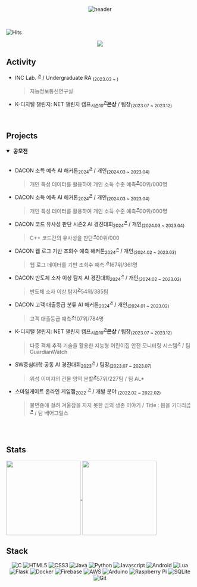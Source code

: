 <div align=center>
 
![header](https://capsule-render.vercel.app/api?type=waving&color=timeGradient&height=150&section=footer&text=Ryou%20InJae&fontSize=50&animation=scaleIn&fontAlignY=70&fontAlign=50&stroke=5550FF&strokeWidth=2&reversal=true)

<div align=left><br>
 
 ![Hits](https://hits.seeyoufarm.com/api/count/incr/badge.svg?url=https%3A%2F%2Fgithub.com%2Fsts07142&count_bg=%2379C83D&title_bg=%23555555&icon=github.svg&icon_color=%23E7E7E7&title=hits&edge_flat=false)
</div>

<a href="https://sts07142.github.io">
        <img src="https://img.shields.io/badge/GitBlog-000000?style=for-the-badge&logo=Github&logoColor=white"> 
</a>

</div>

## Activity
- INC Lab. <sup><a href="https://sites.google.com/gachon.ac.kr/inclab">↗</a></sup> / Undergraduate RA <sub>(2023.03 ~ )</sub>
  > 지능정보통신연구실

- K-디지털 챌린지: NET 챌린지 캠프<sub>시즌10</sub><sup><a href="https://koren.kr/kor/Alram/contyView.asp?s=17&page=1">↗</a></sup><b>은상</b> / 팀장<sub>(2023.07 ~ 2023.12)</sub></li>

<br>

## Projects
<details open>

<summary>&nbsp;<b>공모전</b></summary>
<br />

- DACON 소득 예측 AI 해커톤<sub>2024</sub><sup><a href="https://dacon.io/competitions/official/236230/overview/description">↗</a></sup><b></b> / 개인<sub>(2024.03 ~ 2023.04)</sub>
  > 개인 특성 데이터를 활용하여 개인 소득 수준 예측<sup><a href="https://github.com/sts07142/DACON-Income-prediction">↗</a></sup>00위/000명

- DACON 소득 예측 AI 해커톤<sub>2024</sub><sup><a href="https://dacon.io/competitions/official/236230/overview/description">↗</a></sup><b></b> / 개인<sub>(2024.03 ~ 2023.04)</sub>
  > 개인 특성 데이터를 활용하여 개인 소득 수준 예측<sup><a href="https://github.com/sts07142/DACON-Income-prediction">↗</a></sup>00위/000명

- DACON 코드 유사성 판단 시즌2 AI 경진대회<sub>2024</sub><sup><a href="https://dacon.io/competitions/official/236228/overview/description">↗</a></sup><b></b> / 개인<sub>(2024.03 ~ 2023.04)</sub>
  > C++ 코드간의 유사성을 판단<sup><a href="https://github.com/sts07142/DACON-Code-similarity-determination">↗</a></sup>00위/000

- DACON 웹 로그 기반 조회수 예측 해커톤<sub>2024</sub><sup><a href="https://dacon.io/competitions/official/236226/overview/description">↗</a></sup><b></b> / 개인<sub>(2024.02 ~ 2023.03)</sub>
  > 웹 로그 데이터를 기반 조회수 예측 <sup><a href="https://github.com/sts07142/DACON-Weblog-based-view-prediction">↗</a></sup>167위/361명

- DACON 반도체 소자 이상 탐지 AI 경진대회<sub>2024</sub><sup><a href="https://dacon.io/competitions/official/236224/overview/description">↗</a></sup><b></b> / 개인<sub>(2024.02 ~ 2023.03)</sub>
  > 반도체 소자 이상 탐지<sup><a href="https://github.com/sts07142/DACON-Semiconductor-Device-Abnormal-Detection">↗</a></sup>54위/385팀

- DACON 고객 대출등급 분류 AI 해커톤<sub>2024</sub><sup><a href="https://dacon.io/competitions/official/236214/overview/description">↗</a></sup><b></b> / 개인<sub>(2024.01 ~ 2023.02)</sub>
  > 고객 대출등급 예측<sup><a href="https://github.com/sts07142/DACON-Customer-Loan-Rating-Classification">↗</a></sup>107위/784명

- K-디지털 챌린지: NET 챌린지 캠프<sub>시즌10</sub><sup><a href="https://koren.kr/kor/Alram/contyView.asp?s=17&page=1">↗</a></sup><b>은상</b> / 팀장<sub>(2023.07 ~ 2023.12)</sub>
  > 다중 객체 추적 기술을 활용한 지능형 어린이집 안전 모니터링 시스템<sup><a href="https://github.com/sts07142/senior_project">↗</a></sup> / 팀 GuardianWatch 

- SW중심대학 공동 AI 경진대회<sub>2023</sub><sup><a href="https://dacon.io/competitions/official/236092/overview/description">↗</a></sup><b></b> / 팀장<sub>(2023.07 ~ 2023.07)</sub>
  > 위성 이미지의 건물 영역 분할<sup><a href="https://github.com/sts07142/DACON-Satellite-Image-Building-Area-Segmentation">↗</a></sup>57위/227팀 / 팀 AL* 

- 스마일게이트 온라인 게임잼<sub>2022</sub> <sup><a href="https://page.onstove.com/indieboostlab/global/view/8210526">↗</a></sup> / 개발 분야 <sub>(2022.02 ~ 2022.02)</sub>
  > 불면증에 걸려 겨울잠을 자지 못한 곰의 생존 이야기 / Title : 봄을 기다리곰<sup><a href="https://store.onstove.com/ko/games/829?_gl=1%2au3wiog%2a_ga%2aMTA4ODE4OTQ5LjE3MDIzNzI0NTY.%2a_ga_H211STCMYT%2aMTcwMjM3MjU3MC4xLjEuMTcwMjM3Mjc3Mi42MC4wLjA.%2a_ga_GELB69ZD7J%2aMTcwMjM3MjU3NC4xLjEuMTcwMjM3Mjc3Mi42MC4wLjA.">↗</a></sup> / 팀 베어그릴스 
<br />

</details>
<br>

## Stats 

<a href="https://github.com/sts07142">
  <img height=200 align="center" src="https://github-readme-stats-deploy-update.vercel.app/api?username=sts07142&count_private=true&theme=chartreuse-dark&show_icons=true" />
</a>
<a href="https://github.com/sts07142">
  <img height=200 align="center" src="https://github-readme-stats-deploy-update.vercel.app/api/top-langs?username=sts07142&layout=compact&langs_count=8&theme=chartreuse-dark&count_private=true" />
  
<!-- <a href="https://github.com/sts07142">
  <img height=175 align="center" src="https://github-readme-stats.vercel.app/api?username=sts07142&count_private=true&theme=chartreuse-dark&show_icons=true" />
</a>
<a href="https://github.com/sts07142">
  <img height=175 align="center" src="https://github-readme-stats.vercel.app/api/top-langs?username=sts07142&layout=compact&langs_count=8&theme=chartreuse-dark" /> -->
</a>

## Stack
<div align=center>

  ![C](https://img.shields.io/badge/C-A8B9CC?style=for-the-badge&logo=C&logoColor=white)
  ![HTML5](https://img.shields.io/badge/HTML5-E34F26?style=for-the-badge&logo=HTML5&logoColor=white")
  ![CSS3](https://img.shields.io/badge/CSS3-1572B6?style=for-the-badge&logo=CSS3&logoColor=white")
  ![Java](https://img.shields.io/badge/java-%23ED8B00.svg?style=for-the-badge&logo=openjdk&logoColor=white)
  ![Python](https://img.shields.io/badge/python-%2314354C.svg?style=for-the-badge&logo=python&logoColor=white)
  ![Javascript](https://img.shields.io/badge/javascript-%23323330.svg?style=for-the-badge&logo=javascript&logoColor=%23F7DF1E)
  ![Android](https://img.shields.io/badge/Android-3DDC84?style=for-the-badge&logo=android&logoColor=white)
  ![Lua](https://img.shields.io/badge/Lua-000080?style=for-the-badge&logo=Lua&logoColor=white)
  ![Flask](https://img.shields.io/badge/flask-%23000.svg?style=for-the-badge&logo=flask&logoColor=white)
  ![Docker](https://img.shields.io/badge/docker-%230db7ed.svg?style=for-the-badge&logo=docker&logoColor=white) 
  ![Firebase](https://img.shields.io/badge/firebase-%23039BE5.svg?style=for-the-badge&logo=firebase)
  ![AWS](https://img.shields.io/badge/Amazon_AWS-FF9900?style=for-the-badge&logo=amazonaws&logoColor=white)
  ![Arduino](https://img.shields.io/badge/-Arduino-00979D?style=for-the-badge&logo=Arduino&logoColor=white)
  ![Raspberry Pi](https://img.shields.io/badge/-RaspberryPi-C51A4A?style=for-the-badge&logo=Raspberry-Pi)
  ![SQLite](https://img.shields.io/badge/sqlite-%2307405e.svg?style=for-the-badge&logo=sqlite&logoColor=white)
  ![Git](https://img.shields.io/badge/git-%23F05033.svg?style=for-the-badge&logo=git&logoColor=white)

</div>
